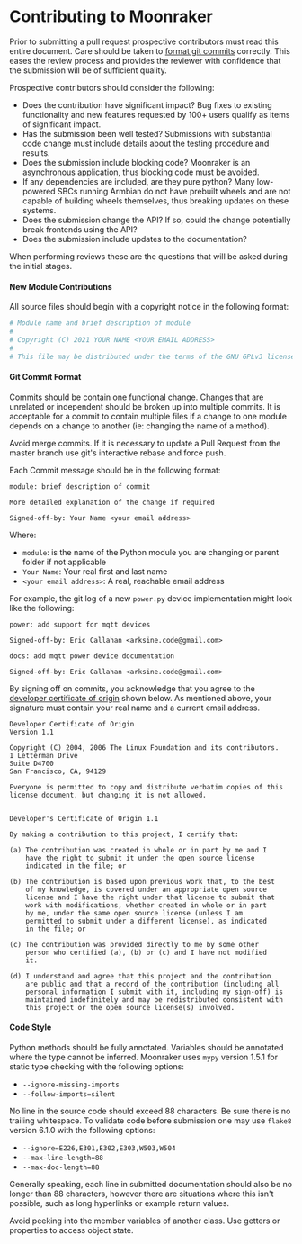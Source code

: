 # Contributing to Moonraker

Prior to submitting a pull request prospective contributors must read this
entire document.  Care should be taken to [format git commits](#git-commit-format)
correctly.  This eases the review process and provides the reviewer with
confidence that the submission will be of sufficient quality.

Prospective contributors should consider the following:

- Does the contribution have significant impact?  Bug fixes to existing
  functionality and new features requested by 100+ users qualify as
  items of significant impact.
- Has the submission been well tested?  Submissions with substantial code
  change must include details about the testing procedure and results.
- Does the submission include blocking code?  Moonraker is an asynchronous
  application, thus blocking code must be avoided.
- If any dependencies are included, are they pure python?  Many low-powered SBCs
  running Armbian do not have prebuilt wheels and are not capable of building wheels
  themselves, thus breaking updates on these systems.
- Does the submission change the API?  If so, could the change potentially break
  frontends using the API?
- Does the submission include updates to the documentation?

When performing reviews these are the questions that will be asked during the
initial stages.

#### New Module Contributions

All source files should begin with a copyright notice in the following format:

```python
# Module name and brief description of module
#
# Copyright (C) 2021 YOUR NAME <YOUR EMAIL ADDRESS>
#
# This file may be distributed under the terms of the GNU GPLv3 license
```

#### Git Commit Format

Commits should be contain one functional change.  Changes that are unrelated
or independent should be broken up into multiple commits.  It is acceptable
for a commit to contain multiple files if a change to one module depends on a
change to another (ie: changing the name of a method).

Avoid merge commits.  If it is necessary to update a Pull Request from the
master branch use git's interactive rebase and force push.

Each Commit message should be in the following format:

```text
module: brief description of commit

More detailed explanation of the change if required

Signed-off-by: Your Name <your email address>
```

Where:

- `module`: is the name of the Python module you are changing or parent
  folder if not applicable
- `Your Name`: Your real first and last name
- `<your email address>`: A real, reachable email address

For example, the git log of a new `power.py` device implementation might look
like the following:

```git
power: add support for mqtt devices

Signed-off-by: Eric Callahan <arksine.code@gmail.com>
```
```git
docs: add mqtt power device documentation

Signed-off-by: Eric Callahan <arksine.code@gmail.com>
```

By signing off on commits, you acknowledge that you agree to the
[developer certificate of origin](https://developercertificate.org/)
shown below.  As mentioned above, your signature must contain your
real name and a current email address.

```text
Developer Certificate of Origin
Version 1.1

Copyright (C) 2004, 2006 The Linux Foundation and its contributors.
1 Letterman Drive
Suite D4700
San Francisco, CA, 94129

Everyone is permitted to copy and distribute verbatim copies of this
license document, but changing it is not allowed.


Developer's Certificate of Origin 1.1

By making a contribution to this project, I certify that:

(a) The contribution was created in whole or in part by me and I
    have the right to submit it under the open source license
    indicated in the file; or

(b) The contribution is based upon previous work that, to the best
    of my knowledge, is covered under an appropriate open source
    license and I have the right under that license to submit that
    work with modifications, whether created in whole or in part
    by me, under the same open source license (unless I am
    permitted to submit under a different license), as indicated
    in the file; or

(c) The contribution was provided directly to me by some other
    person who certified (a), (b) or (c) and I have not modified
    it.

(d) I understand and agree that this project and the contribution
    are public and that a record of the contribution (including all
    personal information I submit with it, including my sign-off) is
    maintained indefinitely and may be redistributed consistent with
    this project or the open source license(s) involved.
```
#### Code Style
Python methods should be fully annotated. Variables should be annotated where
the type cannot be inferred. Moonraker uses `mypy` version 1.5.1 for static
type checking with the following options:

  - `--ignore-missing-imports`
  - `--follow-imports=silent`

No line in the source code should exceed 88 characters.  Be sure there is no
trailing whitespace.  To validate code before submission one may use
`flake8` version 6.1.0 with the following options:

  - `--ignore=E226,E301,E302,E303,W503,W504`
  - `--max-line-length=88`
  - `--max-doc-length=88`

Generally speaking, each line in submitted documentation should also be no
longer than 88 characters, however there are situations where this isn't
possible, such as long hyperlinks or example return values.

Avoid peeking into the member variables of another class.  Use getters or
properties to access object state.
